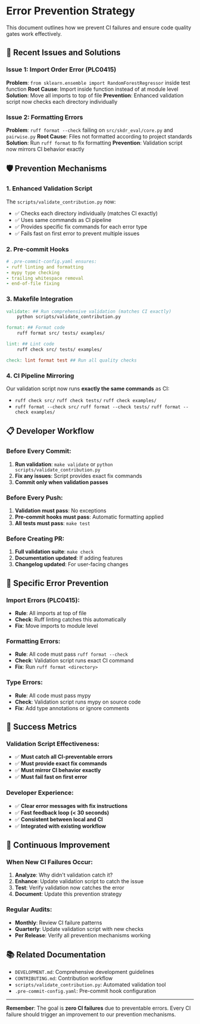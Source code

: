 # Error Prevention Strategy

This document outlines how we prevent CI failures and ensure code quality gates work effectively.

## 🚨 Recent Issues and Solutions

### Issue 1: Import Order Error (PLC0415)
**Problem**: `from sklearn.ensemble import RandomForestRegressor` inside test function
**Root Cause**: Import inside function instead of at module level
**Solution**: Move all imports to top of file
**Prevention**: Enhanced validation script now checks each directory individually

### Issue 2: Formatting Errors
**Problem**: `ruff format --check` failing on `src/skdr_eval/core.py` and `pairwise.py`
**Root Cause**: Files not formatted according to project standards
**Solution**: Run `ruff format` to fix formatting
**Prevention**: Validation script now mirrors CI behavior exactly

## 🛡️ Prevention Mechanisms

### 1. Enhanced Validation Script
The `scripts/validate_contribution.py` now:
- ✅ Checks each directory individually (matches CI exactly)
- ✅ Uses same commands as CI pipeline
- ✅ Provides specific fix commands for each error type
- ✅ Fails fast on first error to prevent multiple issues

### 2. Pre-commit Hooks
```yaml
# .pre-commit-config.yaml ensures:
- ruff linting and formatting
- mypy type checking
- trailing whitespace removal
- end-of-file fixing
```

### 3. Makefile Integration
```makefile
validate: ## Run comprehensive validation (matches CI exactly)
	python scripts/validate_contribution.py

format: ## Format code
	ruff format src/ tests/ examples/

lint: ## Lint code
	ruff check src/ tests/ examples/

check: lint format test ## Run all quality checks
```

### 4. CI Pipeline Mirroring
Our validation script now runs **exactly the same commands** as CI:
- `ruff check src/` `ruff check tests/` `ruff check examples/`
- `ruff format --check src/` `ruff format --check tests/` `ruff format --check examples/`

## 📋 Developer Workflow

### Before Every Commit:
1. **Run validation**: `make validate` or `python scripts/validate_contribution.py`
2. **Fix any issues**: Script provides exact fix commands
3. **Commit only when validation passes**

### Before Every Push:
1. **Validation must pass**: No exceptions
2. **Pre-commit hooks must pass**: Automatic formatting applied
3. **All tests must pass**: `make test`

### Before Creating PR:
1. **Full validation suite**: `make check`
2. **Documentation updated**: If adding features
3. **Changelog updated**: For user-facing changes

## 🔧 Specific Error Prevention

### Import Errors (PLC0415):
- **Rule**: All imports at top of file
- **Check**: Ruff linting catches this automatically
- **Fix**: Move imports to module level

### Formatting Errors:
- **Rule**: All code must pass `ruff format --check`
- **Check**: Validation script runs exact CI command
- **Fix**: Run `ruff format <directory>`

### Type Errors:
- **Rule**: All code must pass mypy
- **Check**: Validation script runs mypy on source code
- **Fix**: Add type annotations or ignore comments

## 🎯 Success Metrics

### Validation Script Effectiveness:
- ✅ **Must catch all CI-preventable errors**
- ✅ **Must provide exact fix commands**
- ✅ **Must mirror CI behavior exactly**
- ✅ **Must fail fast on first error**

### Developer Experience:
- ✅ **Clear error messages with fix instructions**
- ✅ **Fast feedback loop (< 30 seconds)**
- ✅ **Consistent between local and CI**
- ✅ **Integrated with existing workflow**

## 🚀 Continuous Improvement

### When New CI Failures Occur:
1. **Analyze**: Why didn't validation catch it?
2. **Enhance**: Update validation script to catch the issue
3. **Test**: Verify validation now catches the error
4. **Document**: Update this prevention strategy

### Regular Audits:
- **Monthly**: Review CI failure patterns
- **Quarterly**: Update validation script with new checks
- **Per Release**: Verify all prevention mechanisms working

## 📚 Related Documentation

- `DEVELOPMENT.md`: Comprehensive development guidelines
- `CONTRIBUTING.md`: Contribution workflow
- `scripts/validate_contribution.py`: Automated validation tool
- `.pre-commit-config.yaml`: Pre-commit hook configuration

---

**Remember**: The goal is **zero CI failures** due to preventable errors. Every CI failure should trigger an improvement to our prevention mechanisms.
